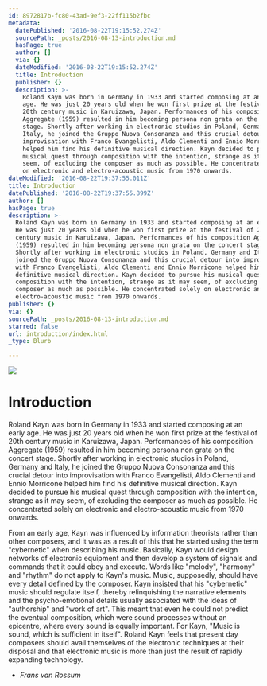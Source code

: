 ```yaml
---
id: 8972817b-fc80-43ad-9ef3-22ff115b2fbc
metadata:
  datePublished: '2016-08-22T19:15:52.274Z'
  sourcePath: _posts/2016-08-13-introduction.md
  hasPage: true
  author: []
  via: {}
  dateModified: '2016-08-22T19:15:52.274Z'
  title: Introduction
  publisher: {}
  description: >-
    Roland Kayn was born in Germany in 1933 and started composing at an early
    age. He was just 20 years old when he won first prize at the festival of
    20th century music in Karuizawa, Japan. Performances of his composition
    Aggregate (1959) resulted in him becoming persona non grata on the concert
    stage. Shortly after working in electronic studios in Poland, Germany and
    Italy, he joined the Gruppo Nuova Consonanza and this crucial detour into
    improvisation with Franco Evangelisti, Aldo Clementi and Ennio Morricone
    helped him find his definitive musical direction. Kayn decided to pursue his
    musical quest through composition with the intention, strange as it may
    seem, of excluding the composer as much as possible. He concentrated solely
    on electronic and electro-acoustic music from 1970 onwards.
dateModified: '2016-08-22T19:37:55.011Z'
title: Introduction
datePublished: '2016-08-22T19:37:55.899Z'
author: []
hasPage: true
description: >-
  Roland Kayn was born in Germany in 1933 and started composing at an early age.
  He was just 20 years old when he won first prize at the festival of 20th
  century music in Karuizawa, Japan. Performances of his composition Aggregate
  (1959) resulted in him becoming persona non grata on the concert stage.
  Shortly after working in electronic studios in Poland, Germany and Italy, he
  joined the Gruppo Nuova Consonanza and this crucial detour into improvisation
  with Franco Evangelisti, Aldo Clementi and Ennio Morricone helped him find his
  definitive musical direction. Kayn decided to pursue his musical quest through
  composition with the intention, strange as it may seem, of excluding the
  composer as much as possible. He concentrated solely on electronic and
  electro-acoustic music from 1970 onwards.
publisher: {}
via: {}
sourcePath: _posts/2016-08-13-introduction.md
starred: false
url: introduction/index.html
_type: Blurb

---
```

![](https://the-grid-user-content.s3-us-west-2.amazonaws.com/71dffdc1-915f-4829-86dc-181867fcffc4.jpg)

# Introduction

Roland Kayn was born in Germany in 1933 and started composing at an early age. He was just 20 years old when he won first prize at the festival of 20th century music in Karuizawa, Japan. Performances of his composition Aggregate (1959) resulted in him becoming persona non grata on the concert stage. Shortly after working in electronic studios in Poland, Germany and Italy, he joined the Gruppo Nuova Consonanza and this crucial detour into improvisation with Franco Evangelisti, Aldo Clementi and Ennio Morricone helped him find his definitive musical direction. Kayn decided to pursue his musical quest through composition with the intention, strange as it may seem, of excluding the composer as much as possible. He concentrated solely on electronic and electro-acoustic music from 1970 onwards.

From an early age, Kayn was influenced by information theorists rather than other composers, and it was as a result of this that he started using the term "cybernetic" when describing his music. Basically, Kayn would design networks of electronic equipment and then develop a system of signals and commands that it could obey and execute. Words like "melody", "harmony" and "rhythm" do not apply to Kayn's music. Music, supposedly, should have every detail defined by the composer. Kayn insisted that his "cybernetic" music should regulate itself, thereby relinquishing the narrative elements and the psycho-emotional details usually associated with the ideas of "authorship" and "work of art". This meant that even he could not predict the eventual composition, which were sound processes without an epicentre, where every sound is equally important. For Kayn, "Music is sound, which is sufficient in itself". Roland Kayn feels that present day composers should avail themselves of the electronic techniques at their disposal and that electronic music is more than just the result of rapidly expanding technology.

- _Frans van Rossum_